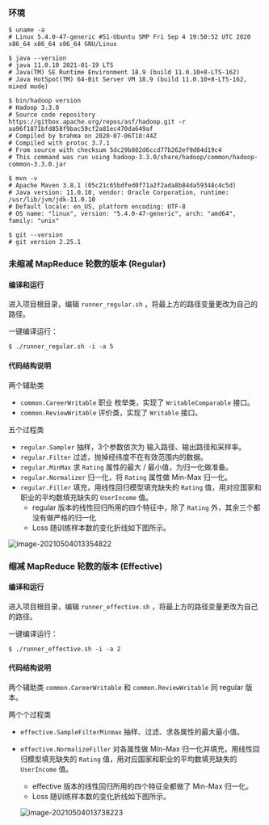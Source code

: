 ### 环境

```shell
$ uname -a
# Linux 5.4.0-47-generic #51-Ubuntu SMP Fri Sep 4 19:50:52 UTC 2020 x86_64 x86_64 x86_64 GNU/Linux

$ java --version
# java 11.0.10 2021-01-19 LTS
# Java(TM) SE Runtime Environment 18.9 (build 11.0.10+8-LTS-162)
# Java HotSpot(TM) 64-Bit Server VM 18.9 (build 11.0.10+8-LTS-162, mixed mode)

$ bin/hadoop version
# Hadoop 3.3.0
# Source code repository https://gitbox.apache.org/repos/asf/hadoop.git -r aa96f1871bfd858f9bac59cf2a81ec470da649af
# Compiled by brahma on 2020-07-06T18:44Z
# Compiled with protoc 3.7.1
# From source with checksum 5dc29b802d6ccd77b262ef9d04d19c4
# This command was run using hadoop-3.3.0/share/hadoop/common/hadoop-common-3.3.0.jar

$ mvn -v        
# Apache Maven 3.8.1 (05c21c65bdfed0f71a2f2ada8b84da59348c4c5d)
# Java version: 11.0.10, vendor: Oracle Corporation, runtime: /usr/lib/jvm/jdk-11.0.10
# Default locale: en_US, platform encoding: UTF-8
# OS name: "linux", version: "5.4.0-47-generic", arch: "amd64", family: "unix"

$ git --version
# git version 2.25.1
```

### 未缩减 MapReduce 轮数的版本 (Regular)

#### 编译和运行

进入项目根目录，编辑 `runner_regular.sh` ，将最上方的路径变量更改为自己的路径。

一键编译运行：

```shell
$ ./runner_regular.sh -i -a 5
```

#### 代码结构说明
两个辅助类

- `common.CareerWritable` 职业 枚举类，实现了 `WritableComparable` 接口。
- `common.ReviewWritable` 评价类，实现了 `Writable` 接口。

五个过程类

- `regular.Sampler` 抽样，3个参数依次为 输入路径、输出路径和采样率。
- `regular.Filter` 过滤，抛掉经纬度不在有效范围内的数据。
- `regular.MinMax` 求 `Rating` 属性的最大 / 最小值，为归一化做准备。
- `regular.Normalizer` 归一化，将 `Rating` 属性做 Min-Max 归一化。
- `regular.Filler` 填充，用线性回归模型填充缺失的 `Rating` 值，用对应国家和职业的平均数填充缺失的 `UserIncome` 值。
  - regular 版本的线性回归所用的四个特征中，除了 `Rating` 外，其余三个都没有做严格的归一化
  - Loss 随训练样本数的变化折线如下图所示。

![image-20210504013354822](https://i.loli.net/2021/05/04/haTk469H8X7tr5V.png)

### 缩减 MapReduce 轮数的版本 (Effective)

#### 编译和运行

进入项目根目录，编辑 `runner_effective.sh` ，将最上方的路径变量更改为自己的路径。

一键编译运行：

```shell
$ ./runner_effective.sh -i -a 2
```

#### 代码结构说明

两个辅助类 `common.CareerWritable` 和 `common.ReviewWritable` 同 regular 版本。

两个个过程类

- `effective.SampleFilterMinmax` 抽样、过滤、求各属性的最大最小值。

- `effective.NormalizeFiller` 对各属性做 Min-Max 归一化并填充，用线性回归模型填充缺失的 `Rating` 值，用对应国家和职业的平均数填充缺失的 `UserIncome` 值。

  - effective 版本的线性回归所用的四个特征全都做了 Min-Max 归一化。
  - Loss 随训练样本数的变化折线如下图所示。

  ![image-20210504013738223](https://i.loli.net/2021/05/04/6jheycXPfLDVud4.png)

